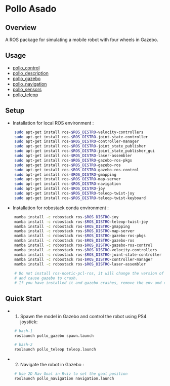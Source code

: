 # Pollo Asado
## Overview
A ROS package for simulating a mobile robot with four wheels in Gazebo.

## Usage   
- [pollo_control](pollo_control/README.md)      
- [pollo_description](pollo_description/README.md)   
- [pollo_gazebo](pollo_gazebo/README.md)      
- [pollo_navigation](pollo_navigation/README.md) 
- [pollo_sensors](pollo_sensors/README.md)     
- [pollo_teleop](pollo_teleop/README.md)     

## Setup   
- Installation for local ROS environment :  
```bash
    sudo apt-get install ros-$ROS_DISTRO-velocity-controllers 
    sudo apt-get install ros-$ROS_DISTRO-joint-state-controller 
    sudo apt-get install ros-$ROS_DISTRO-controller-manager 
    sudo apt-get install ros-$ROS_DISTRO-joint_state_publisher
    sudo apt-get install ros-$ROS_DISTRO-joint_state_publisher_gui
    sudo apt-get install ros-$ROS_DISTRO-laser-assembler 
    sudo apt-get install ros-$ROS_DISTRO-gazebo-ros-pkgs 
    sudo apt-get install ros-$ROS_DISTRO-gazebo-ros 
    sudo apt-get install ros-$ROS_DISTRO-gazebo-ros-control 
    sudo apt-get install ros-$ROS_DISTRO-gmapping 
    sudo apt-get install ros-$ROS_DISTRO-map-server 
    sudo apt-get install ros-$ROS_DISTRO-navigation 
    sudo apt-get install ros-$ROS_DISTRO-joy 
    sudo apt-get install ros-$ROS_DISTRO-teleop-twist-joy 
    sudo apt-get install ros-$ROS_DISTRO-teleop-twist-keyboard 
```   

- Installation for robostack conda environment :  
```bash
    mamba install -c robostack ros-$ROS_DISTRO-joy 
    mamba install -c robostack ros-$ROS_DISTRO-teleop-twist-joy
    mamba install -c robostack ros-$ROS_DISTRO-gmapping 
    mamba install -c robostack ros-$ROS_DISTRO-map-server 
    mamba install -c robostack ros-$ROS_DISTRO-gazebo-ros-pkgs 
    mamba install -c robostack ros-$ROS_DISTRO-gazebo-ros 
    mamba install -c robostack ros-$ROS_DISTRO-gazebo-ros-control 
    mamba install -c robostack ros-$ROS_DISTRO-velocity-controllers 
    mamba install -c robostack ros-$ROS_DISTRO-joint-state-controller 
    mamba install -c robostack ros-$ROS_DISTRO-controller-manager 
    mamba install -c robostack ros-$ROS_DISTRO-laser-assembler  
    
    # Do not install ros-noetic-pcl-ros, it will change the version of some pkgs,     
    # and cause gazebo to crash.    
    # If you have installed it and gazebo crashes, remove the env and create a new one.   
```   

## Quick Start
- 1. Spawn the model in Gazebo and control the robot using PS4 joystick:   
```bash    
    # bash-1
    roslaunch pollo_gazebo spawn.launch
```
```bash
    # bash-2
    roslaunch pollo_teleop teleop.launch
```  

- 2. Navigate the robot in Gazebo :   
```bash
    # Use 2D Nav Goal in Rviz to set the goal position
    roslaunch pollo_navigation navigation.launch
```